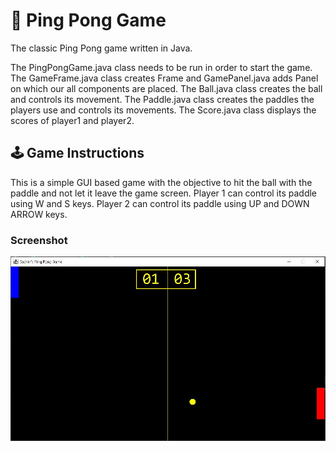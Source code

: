 # 🏓 Ping Pong Game
The classic Ping Pong game written in Java.

The PingPongGame.java class needs to be run in order to start the game.
The GameFrame.java class creates Frame and GamePanel.java adds Panel on which our all components are placed.
The Ball.java class creates the ball and controls its movement. 
The Paddle.java class creates the paddles the players use and controls its movements.
The Score.java class displays the scores of player1 and player2.

## 🕹 Game Instructions

This is a simple GUI based game with the objective to hit the ball with the paddle and not let it leave the game screen. 
Player 1 can control its paddle using W and S keys. Player 2 can control its paddle using UP and DOWN ARROW keys.

### Screenshot
![](src/screenshot.JPG)
